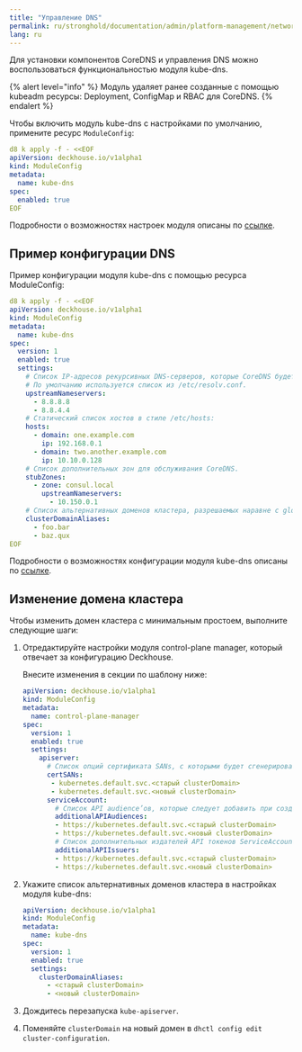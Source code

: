 ```yaml
---
title: "Управление DNS"
permalink: ru/stronghold/documentation/admin/platform-management/network/dns.html
lang: ru
---
```


Для установки компонентов CoreDNS и управления DNS можно воспользоваться функциональностью модуля kube-dns.

{% alert level="info" %}
Модуль удаляет ранее созданные с помощью kubeadm ресурсы: Deployment, ConfigMap и RBAC для CoreDNS.
{% endalert %}

Чтобы включить модуль kube-dns с настройками по умолчанию, примените ресурс `ModuleConfig`:

```yaml
d8 k apply -f - <<EOF
apiVersion: deckhouse.io/v1alpha1
kind: ModuleConfig
metadata:
  name: kube-dns
spec:
  enabled: true
EOF
```

Подробности о возможностях настроек модуля описаны по [ссылке](https://deckhouse.ru/products/kubernetes-platform/documentation/v1/modules/kube-dns/configuration.html).

## Пример конфигурации DNS

Пример конфигурации модуля kube-dns с помощью ресурса ModuleConfig:

```yaml
d8 k apply -f - <<EOF
apiVersion: deckhouse.io/v1alpha1
kind: ModuleConfig
metadata:
  name: kube-dns
spec:
  version: 1
  enabled: true
  settings:
    # Список IP-адресов рекурсивных DNS-серверов, которые CoreDNS будет использовать для разрешения внешних доменов.
    # По умолчанию используется список из /etc/resolv.conf.
    upstreamNameservers:
      - 8.8.8.8
      - 8.8.4.4
    # Статический список хостов в стиле /etc/hosts:
    hosts:
      - domain: one.example.com
        ip: 192.168.0.1
      - domain: two.another.example.com
        ip: 10.10.0.128
    # Список дополнительных зон для обслуживания CoreDNS.
    stubZones:
      - zone: consul.local
        upstreamNameservers:
          - 10.150.0.1
    # Список альтернативных доменов кластера, разрешаемых наравне с global.discovery.clusterDomain.
    clusterDomainAliases:
      - foo.bar
      - baz.qux
EOF
```

Подробности о возможностях конфигурации модуля kube-dns описаны по [ссылке](https://deckhouse.ru/products/kubernetes-platform/documentation/v1/modules/kube-dns/configuration.html).

## Изменение домена кластера

Чтобы изменить домен кластера с минимальным простоем, выполните следующие шаги:

1. Отредактируйте настройки модуля control-plane manager, который отвечает за конфигурацию Deckhouse.

    Внесите изменения в секции по шаблону ниже:

    ```yaml
    apiVersion: deckhouse.io/v1alpha1
    kind: ModuleConfig
    metadata:
      name: control-plane-manager
    spec:
      version: 1
      enabled: true
      settings:
        apiserver:
          # Список опций сертификата SANs, с которыми будет сгенерирован сертификат API-сервера.
          certSANs:
           - kubernetes.default.svc.<старый clusterDomain>
           - kubernetes.default.svc.<новый clusterDomain>
          serviceAccount:
            # Список API audience’ов, которые следует добавить при создании токенов ServiceAccount.
            additionalAPIAudiences:
            - https://kubernetes.default.svc.<старый clusterDomain>
            - https://kubernetes.default.svc.<новый clusterDomain>
            # Список дополнительных издателей API токенов ServiceAccount, которые нужно включить при их создании.
            additionalAPIIssuers:
            - https://kubernetes.default.svc.<старый clusterDomain>
            - https://kubernetes.default.svc.<новый clusterDomain>
    ```

1. Укажите список альтернативных доменов кластера в настройках модуля kube-dns:

    ```yaml
    apiVersion: deckhouse.io/v1alpha1
    kind: ModuleConfig
    metadata:
      name: kube-dns
    spec:
      version: 1
      enabled: true
      settings:
        clusterDomainAliases:
          - <старый clusterDomain>
          - <новый clusterDomain>
    ```

1. Дождитесь перезапуска `kube-apiserver`.
1. Поменяйте `clusterDomain` на новый домен в `dhctl config edit cluster-configuration`.
